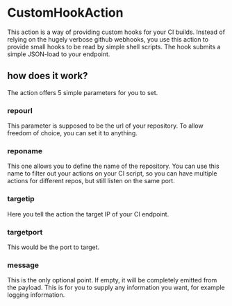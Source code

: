 # CustomHookAction

This action is a way of providing custom hooks for your CI builds. Instead of relying on the hugely verbose github webhooks, you use this action to provide small hooks to be read by simple shell scripts.
The hook submits a simple JSON-load to your endpoint.

## how does it work?

The action offers 5 simple parameters for you to set.

### repourl

This parameter is supposed to be the url of your repository. To allow freedom of choice, you can set it to anything.

### reponame

This one allows you to define the name of the repository. You can use this name to filter out your actions on your CI script, so you can have multiple actions for different repos, but still listen on the same port.

### targetip

Here you tell the action the target IP of your CI endpoint.

### targetport

This would be the port to target.

### message

This is the only optional point. If empty, it will be completely emitted from the payload. This is for you to supply any information you want, for example logging information.
